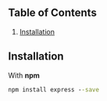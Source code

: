 ## Table of Contents
1. [Installation](#installation)


## Installation
With **npm**
```cmd
npm install express --save
```

